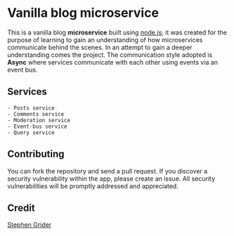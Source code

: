 # Vanilla blog microservice

This is a vanilla blog **microservice** built using [node.js](https://nodejs.org/en/); it was created for the purpose of learning to gain an understanding of how microservices communicate behind the scenes. In an attempt to gain a deeper understanding comes the project. The communication style adopted is **Async** where services communicate with each other using events via an event bus. 

## Services
    - Posts service 
    - Comments service 
    - Moderation service 
    - Event-bus service 
    - Query service 

## Contributing

You can fork the repository and send a pull request. If you discover a security vulnerability within the app, please create an issue. All security vulnerabilities will be promptly addressed and appreciated.


## Credit 

[Stephen Grider](https://twitter.com/ste_grider)